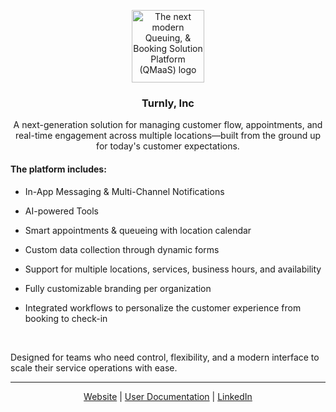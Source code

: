 <div id="top"></div>

<div align="center">
  <p align="center">
    <a href="https://turnly.app" target="_blank">
      <picture>
        <source media="(prefers-color-scheme: dark)" srcset="https://avatars.githubusercontent.com/u/89368914">
        <source media="(prefers-color-scheme: light)" srcset="https://avatars.githubusercontent.com/u/89368914">
        <img src="https://avatars.githubusercontent.com/u/89368914" alt="The next modern Queuing, & Booking Solution Platform (QMaaS) logo" width="116">
      </picture>
    </a>
  </p>

  <h3 align="center">Turnly, Inc</h3>

  <p align="center">
    A next-generation solution for managing customer flow, appointments, and real-time engagement across multiple locations—built from the ground up for today's customer expectations.
  </p>
</div>

#### The platform includes:

* In-App Messaging & Multi-Channel Notifications

* AI-powered Tools

* Smart appointments & queueing with location calendar

* Custom data collection through dynamic forms

* Support for multiple locations, services, business hours, and availability

* Fully customizable branding per organization

* Integrated workflows to personalize the customer experience from booking to check-in

<br />

Designed for teams who need control, flexibility, and a modern interface to scale their service operations with ease.

---

<p align="center">
  <a target="_blank" href="https://turnly.app">Website</a> |
  <a target="_blank" href="https://developers.turnly.app">User Documentation</a> |
  <a target="_blank" href="https://linkedin.com/company/turnly">LinkedIn</a>
</p>
